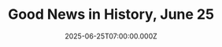 ---
title: "Good News in History, June 25"
date: 2025-06-25T07:00:00.000Z
category: Human Kindness
externalLink: "https://www.goodnewsnetwork.org/events060625/"
image: ""
excerpt: "69 years ago today, the renegade travel host and chef Anthony Bourdain, was born. With his food and culture show, No Reservations, and the groundbreaking book, Kitchen Confidential: Adventures in the Culinary Underbelly, he became known as “the culinary bad boy”. The pair catapulted him to stardom, resulting Parts Unknown, the definitive American travel program on basic […] The post…"
---